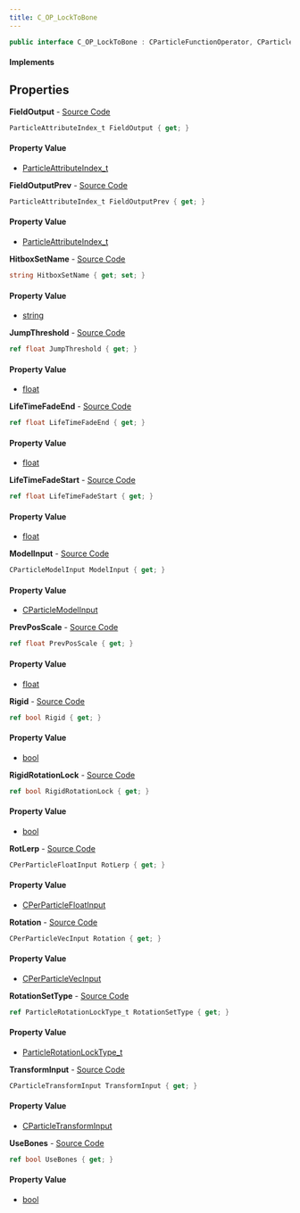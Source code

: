 ```yaml
---
title: C_OP_LockToBone
---
```


```csharp
public interface C_OP_LockToBone : CParticleFunctionOperator, CParticleFunction, ISchemaClass<CParticleFunction>, ISchemaClass<CParticleFunctionOperator>, ISchemaClass<C_OP_LockToBone>, ISchemaField, ISchemaClass, INativeHandle
```

#### Implements

## Properties

**FieldOutput** - [Source Code](https://github.com/swiftly-solution/swiftlys2/blob/main/managed/src/SwiftlyS2.Generated/Schemas/Interfaces/C_OP_LockToBone.cs#L34)

```csharp
ParticleAttributeIndex_t FieldOutput { get; }
```

#### Property Value

- [ParticleAttributeIndex_t](/docs/api/shared/schemadefinitions/particleattributeindex_t)

**FieldOutputPrev** - [Source Code](https://github.com/swiftly-solution/swiftlys2/blob/main/managed/src/SwiftlyS2.Generated/Schemas/Interfaces/C_OP_LockToBone.cs#L36)

```csharp
ParticleAttributeIndex_t FieldOutputPrev { get; }
```

#### Property Value

- [ParticleAttributeIndex_t](/docs/api/shared/schemadefinitions/particleattributeindex_t)

**HitboxSetName** - [Source Code](https://github.com/swiftly-solution/swiftlys2/blob/main/managed/src/SwiftlyS2.Generated/Schemas/Interfaces/C_OP_LockToBone.cs#L28)

```csharp
string HitboxSetName { get; set; }
```

#### Property Value

- [string](https://learn.microsoft.com/dotnet/api/system.string)

**JumpThreshold** - [Source Code](https://github.com/swiftly-solution/swiftlys2/blob/main/managed/src/SwiftlyS2.Generated/Schemas/Interfaces/C_OP_LockToBone.cs#L24)

```csharp
ref float JumpThreshold { get; }
```

#### Property Value

- [float](https://learn.microsoft.com/dotnet/api/system.single)

**LifeTimeFadeEnd** - [Source Code](https://github.com/swiftly-solution/swiftlys2/blob/main/managed/src/SwiftlyS2.Generated/Schemas/Interfaces/C_OP_LockToBone.cs#L22)

```csharp
ref float LifeTimeFadeEnd { get; }
```

#### Property Value

- [float](https://learn.microsoft.com/dotnet/api/system.single)

**LifeTimeFadeStart** - [Source Code](https://github.com/swiftly-solution/swiftlys2/blob/main/managed/src/SwiftlyS2.Generated/Schemas/Interfaces/C_OP_LockToBone.cs#L20)

```csharp
ref float LifeTimeFadeStart { get; }
```

#### Property Value

- [float](https://learn.microsoft.com/dotnet/api/system.single)

**ModelInput** - [Source Code](https://github.com/swiftly-solution/swiftlys2/blob/main/managed/src/SwiftlyS2.Generated/Schemas/Interfaces/C_OP_LockToBone.cs#L16)

```csharp
CParticleModelInput ModelInput { get; }
```

#### Property Value

- [CParticleModelInput](/docs/api/shared/schemadefinitions/cparticlemodelinput)

**PrevPosScale** - [Source Code](https://github.com/swiftly-solution/swiftlys2/blob/main/managed/src/SwiftlyS2.Generated/Schemas/Interfaces/C_OP_LockToBone.cs#L26)

```csharp
ref float PrevPosScale { get; }
```

#### Property Value

- [float](https://learn.microsoft.com/dotnet/api/system.single)

**Rigid** - [Source Code](https://github.com/swiftly-solution/swiftlys2/blob/main/managed/src/SwiftlyS2.Generated/Schemas/Interfaces/C_OP_LockToBone.cs#L30)

```csharp
ref bool Rigid { get; }
```

#### Property Value

- [bool](https://learn.microsoft.com/dotnet/api/system.boolean)

**RigidRotationLock** - [Source Code](https://github.com/swiftly-solution/swiftlys2/blob/main/managed/src/SwiftlyS2.Generated/Schemas/Interfaces/C_OP_LockToBone.cs#L40)

```csharp
ref bool RigidRotationLock { get; }
```

#### Property Value

- [bool](https://learn.microsoft.com/dotnet/api/system.boolean)

**RotLerp** - [Source Code](https://github.com/swiftly-solution/swiftlys2/blob/main/managed/src/SwiftlyS2.Generated/Schemas/Interfaces/C_OP_LockToBone.cs#L44)

```csharp
CPerParticleFloatInput RotLerp { get; }
```

#### Property Value

- [CPerParticleFloatInput](/docs/api/shared/schemadefinitions/cperparticlefloatinput)

**Rotation** - [Source Code](https://github.com/swiftly-solution/swiftlys2/blob/main/managed/src/SwiftlyS2.Generated/Schemas/Interfaces/C_OP_LockToBone.cs#L42)

```csharp
CPerParticleVecInput Rotation { get; }
```

#### Property Value

- [CPerParticleVecInput](/docs/api/shared/schemadefinitions/cperparticlevecinput)

**RotationSetType** - [Source Code](https://github.com/swiftly-solution/swiftlys2/blob/main/managed/src/SwiftlyS2.Generated/Schemas/Interfaces/C_OP_LockToBone.cs#L38)

```csharp
ref ParticleRotationLockType_t RotationSetType { get; }
```

#### Property Value

- [ParticleRotationLockType_t](/docs/api/shared/schemadefinitions/particlerotationlocktype_t)

**TransformInput** - [Source Code](https://github.com/swiftly-solution/swiftlys2/blob/main/managed/src/SwiftlyS2.Generated/Schemas/Interfaces/C_OP_LockToBone.cs#L18)

```csharp
CParticleTransformInput TransformInput { get; }
```

#### Property Value

- [CParticleTransformInput](/docs/api/shared/schemadefinitions/cparticletransforminput)

**UseBones** - [Source Code](https://github.com/swiftly-solution/swiftlys2/blob/main/managed/src/SwiftlyS2.Generated/Schemas/Interfaces/C_OP_LockToBone.cs#L32)

```csharp
ref bool UseBones { get; }
```

#### Property Value

- [bool](https://learn.microsoft.com/dotnet/api/system.boolean)

